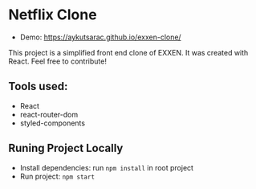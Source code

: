 # Netflix Clone
- Demo: https://aykutsarac.github.io/exxen-clone/

This project is a simplified front end clone of EXXEN. It was created with React. Feel free to contribute!

## Tools used:
- React
- react-router-dom
- styled-components

## Runing Project Locally
- Install dependencies: run `npm install` in root project
- Run project: `npm start`

